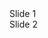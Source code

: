 <!DOCTYPE html>
<html>
  <head>
   <link rel="stylesheet" href="https://cdn.jsdelivr.net/npm/reveal.js@4.5.0/dist/reveal.css">
<link rel="stylesheet" href="https://cdn.jsdelivr.net/npm/reveal.js@4.5.0/dist/theme/white.css">
<script src="https://cdn.jsdelivr.net/npm/reveal.js@4.5.0/dist/reveal.js"></script>
  </head>
  <body>
    <div class="reveal">
      <div class="slides">
        <section>Slide 1</section>
        <section>Slide 2</section>
      </div>
    </div>
    <script>
      Reveal.initialize();
    </script>
  </body>
</html>
